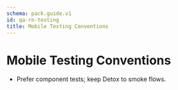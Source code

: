 ```yaml
---
schema: pack.guide.v1
id: qa-rn-testing
title: Mobile Testing Conventions
---
```


# Mobile Testing Conventions

- Prefer component tests; keep Detox to smoke flows.

